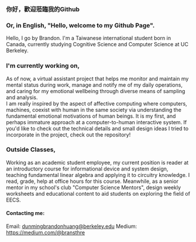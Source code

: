 ### 你好，歡迎蒞臨我的Github
### Or, in English, "Hello, welcome to my Github Page".  
Hello, I go by Brandon. I'm a Taiwanese international student born in Canada, currently studying Cognitive Science and Computer Science at UC Berkeley.

### I'm currently working on,
As of now, a virtual assistant project that helps me monitor and maintain my mental status during work, manage and notify me of my daily operations, and caring for my emotional wellbeing through diverse means of sampling and analysis.  
I am really inspired by the aspect of affective computing where computers, machines, coexist with human in the same society via understanding the fundamental emotional motivations of human beings. It is my first, and perhaps immature approach at a computer-to-human interactive system.
If you'd like to check out the technical details and small design ideas I tried to incorporate in the project, check out the repository!

### Outside Classes,
Working as an academic student employee, my current position is reader at an introductory course for informational device and system design, teaching fundamental linear algebra and applying it to circuitry knowledge. I read, grade, help at office hours for this course. Meanwhile, as a senior mentor in my school's club "Computer Science Mentors", design weekly worksheets and educational content to aid students on exploring the field of EECS.

#### Contacting me:
Email: dunmingbrandonhuang@berkeley.edu
Medium: https://medium.com/@bransthre

<!--
**Bransthre/Bransthre** is a ✨ _special_ ✨ repository because its `README.md` (this file) appears on your GitHub profile.

Here are some ideas to get you started:

- 🔭 I’m currently working on ...
- 🌱 I’m currently learning ...
- 👯 I’m looking to collaborate on ...
- 🤔 I’m looking for help with ...
- 💬 Ask me about ...
- 📫 How to reach me: ...
- 😄 Pronouns: ...
- ⚡ Fun fact: ...
-->
